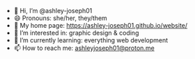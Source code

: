- 👋 Hi, I’m @ashley-joseph01
- 😄 Pronouns: she/her, they/them
- 💞️ My home page: https://ashley-joseph01.github.io/website/
- 👀 I’m interested in: graphic design & coding
- 🌱 I’m currently learning: everything web development
- 📫 How to reach me: ashleyjoseph01@proton.me


<!---
ashley-joseph01/ashley-joseph01 is a ✨ special ✨ repository because its `README.md` (this file) appears on your GitHub profile.
You can click the Preview link to take a look at your changes.
--->
